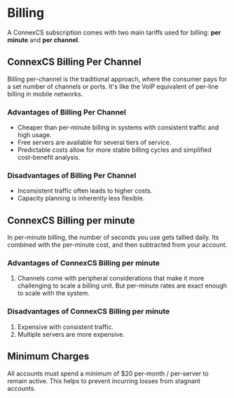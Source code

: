 # Billing

A ConnexCS subscription comes with two main tariffs used for billing: **per minute** and **per channel**.

## ConnexCS Billing Per Channel

Billing per-channel is the traditional approach, where the consumer pays for a set number of channels or ports. It's like the VoIP equivalent of per-line billing in mobile networks.

### Advantages of Billing Per Channel

+ Cheaper than per-minute billing in systems with consistent traffic and high usage.
+ Free servers are available for several tiers of service.
+ Predictable costs allow for more stable billing cycles and simplified cost-benefit analysis.

### Disadvantages of Billing Per Channel

+ Inconsistent traffic often leads to higher costs.
+ Capacity planning is inherently less flexible.

## ConnexCS Billing per minute

In per-minute billing, the number of seconds you use gets tallied daily. Its combined with the per-minute cost, and then subtracted from your account.

### Advantages of ConnexCS Billing per minute

1. Channels come with peripheral considerations that make it more challenging to scale a billing unit. But per-minute rates are exact enough to scale with the system.

### Disadvantages of ConnexCS Billing per minute

1. Expensive with consistent traffic.
2. Multiple servers are more expensive.

## Minimum Charges

All accounts must spend a minimum of $20 per-month / per-server to remain active. This helps to prevent incurring losses from stagnant accounts.
